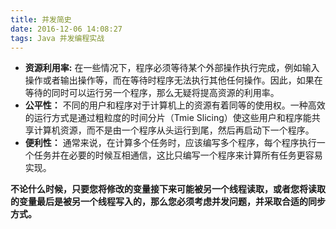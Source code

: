 ```yaml
---
title: 并发简史
date: 2016-12-06 14:08:27
tags: Java 并发编程实战
---
```

- **资源利用率:** 在一些情况下，程序必须等待某个外部操作执行完成，例如输入操作或者输出操作等，而在等待时程序无法执行其他任何操作。因此，如果在等待的同时可以运行另一个程序，那么无疑将提高资源的利用率。
- **公平性：** 不同的用户和程序对于计算机上的资源有着同等的使用权。一种高效的运行方式是通过粗粒度的时间分片（Tmie Slicing）使这些用户和程序能共享计算机资源，而不是由一个程序从头运行到尾，然后再启动下一个程序。
- **便利性：** 通常来说，在计算多个任务时，应该编写多个程序，每个程序执行一个任务并在必要的时候互相通信，这比只编写一个程序来计算所有任务更容易实现。

<!-- more -->


**不论什么时候，只要您将修改的变量接下来可能被另一个线程读取，或者您将读取的变量最后是被另一个线程写入的，那么您必须考虑并发问题，并采取合适的同步方式。**